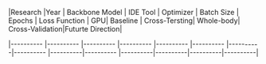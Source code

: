 |Research |Year | Backbone Model | IDE Tool | Optimizer | Batch Size | Epochs | Loss Function | GPU| Baseline | Cross-Tersting| Whole-body| Cross-Validation|Futurte Direction|

|---------- |---------- |----------   |----------  |---------- |---------- |----------|----------  |----------|---------- |----------|----------|----------|----------|
